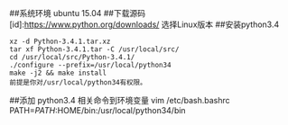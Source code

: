 ##系统环境
    ubuntu 15.04 
##下载源码
  [id]:<https://www.python.org/downloads/>
  选择Linux版本
##安装python3.4

    xz -d Python-3.4.1.tar.xz
    tar xf Python-3.4.1.tar -C /usr/local/src/
    cd /usr/local/src/Python-3.4.1/
    ./configure --prefix=/usr/local/python34
    make -j2 && make install
    前提是你对/usr/local/python34有权限。
##添加 python3.4 相关命令到环境变量
    vim /etc/bash.bashrc
    PATH=$PATH:$HOME/bin:/usr/local/python34/bin
    
